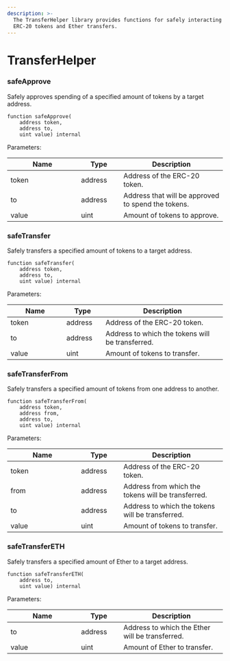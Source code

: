 ```yaml
---
description: >-
  The TransferHelper library provides functions for safely interacting with
  ERC-20 tokens and Ether transfers.
---
```


# TransferHelper

### safeApprove

Safely approves spending of a specified amount of tokens by a target address.

```solidity
function safeApprove(
    address token, 
    address to, 
    uint value) internal
```

Parameters:

<table><thead><tr><th width="191">Name</th><th width="92">Type</th><th width="279">Description</th></tr></thead><tbody><tr><td>token</td><td>address</td><td>Address of the ERC-20 token.</td></tr><tr><td>to</td><td>address</td><td>Address that will be approved to spend the tokens.</td></tr><tr><td>value</td><td>uint</td><td>Amount of tokens to approve.</td></tr></tbody></table>

### safeTransfer

Safely transfers a specified amount of tokens to a target address.

```solidity
function safeTransfer(
    address token, 
    address to, 
    uint value) internal
```

Parameters:

<table><thead><tr><th width="191">Name</th><th width="92">Type</th><th width="461">Description</th></tr></thead><tbody><tr><td>token</td><td>address</td><td>Address of the ERC-20 token.</td></tr><tr><td>to</td><td>address</td><td>Address to which the tokens will be transferred.</td></tr><tr><td>value</td><td>uint</td><td>Amount of tokens to transfer.</td></tr></tbody></table>

### safeTransferFrom

Safely transfers a specified amount of tokens from one address to another.

```solidity
function safeTransferFrom(
    address token, 
    address from, 
    address to, 
    uint value) internal
```

Parameters:

<table><thead><tr><th width="191">Name</th><th width="92">Type</th><th width="279">Description</th></tr></thead><tbody><tr><td>token</td><td>address</td><td>Address of the ERC-20 token.</td></tr><tr><td>from</td><td>address</td><td>Address from which the tokens will be transferred.</td></tr><tr><td>to</td><td>address</td><td>Address to which the tokens will be transferred.</td></tr><tr><td>value</td><td>uint</td><td>Amount of tokens to transfer.</td></tr></tbody></table>

### safeTransferETH

Safely transfers a specified amount of Ether to a target address.

```solidity
function safeTransferETH(
    address to, 
    uint value) internal
```

Parameters:

<table><thead><tr><th width="191">Name</th><th width="92">Type</th><th width="279">Description</th></tr></thead><tbody><tr><td>to</td><td>address</td><td>Address to which the Ether will be transferred.</td></tr><tr><td>value</td><td>uint</td><td>Amount of Ether to transfer.</td></tr></tbody></table>
